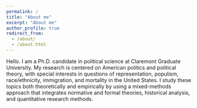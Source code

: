 ```yaml
---
permalink: /
title: "About me"
excerpt: "About me"
author_profile: true
redirect_from: 
  - /about/
  - /about.html
---
```


Hello. I am a Ph.D. candidate in political science at Claremont Graduate University. My research is centered on American politics and political theory, with special interests in questions of representation, populism, race/ethnicity, immigration, and mortality in the United States. I study these topics both theoretically and empirically by using a mixed-methods approach that integrates normative and formal theories, historical analysis, and quantitative research methods. 
